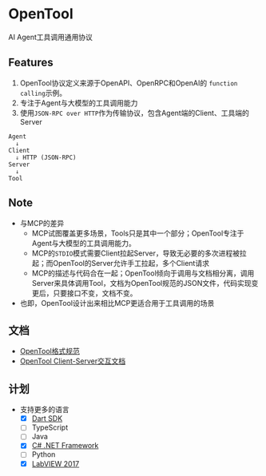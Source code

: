 # OpenTool

AI Agent工具调用通用协议

## Features

1. OpenTool协议定义来源于OpenAPI、OpenRPC和OpenAI的 `function calling`示例。
2. 专注于Agent与大模型的工具调用能力
3. 使用`JSON-RPC over HTTP`作为传输协议，包含Agent端的Client、工具端的Server
  ```
  Agent
    ↓
  Client
    ⇓ HTTP (JSON-RPC)
  Server
    ↓
  Tool
  ```

## Note
- 与MCP的差异
    - MCP试图覆盖更多场景，Tools只是其中一个部分；OpenTool专注于Agent与大模型的工具调用能力。
    - MCP的`STDIO`模式需要Client拉起Server，导致无必要的多次进程被拉起；而OpenTool的Server允许手工拉起，多个Client请求
    - MCP的描述与代码合在一起；OpenTool倾向于调用与文档相分离，调用Server来具体调用Tool，文档为OpenTool规范的JSON文件，代码实现变更后，只要接口不变，文档不变。
- 也即，OpenTool设计出来相比MCP更适合用于工具调用的场景

## 文档

- [OpenTool格式规范](opentool-specification-cn.md)
- [OpenTool Client-Server交互文档](client-server-specification-cn.md)

## 计划

* 支持更多的语言
    * [x] [Dart SDK](https://github.com/opentool-hub/opentool-dart)
    * [ ] TypeScript
    * [ ] Java
    * [x] [C# .NET Framework](https://github.com/opentool-hub/opentool-csharp)
    * [ ] Python
    * [x] [LabVIEW 2017](https://github.com/opentool-hub/opentool-labview)